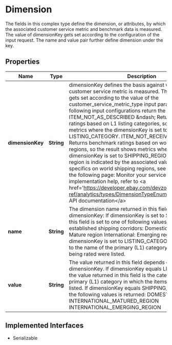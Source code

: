

# Dimension

The fields in this complex type define the dimension, or attributes, by which the associated customer service metric and benchmark data is measured. The value of dimensionKey gets set according to the configuration of the input request. The name and value pair further define dimension under the key.
## Properties

Name | Type | Description | Notes
------------ | ------------- | ------------- | -------------
**dimensionKey** | **String** | dimensionKey defines the basis against which the seller&#39;s customer service metric is measured. The value of this field gets set according to the value of the customer_service_metric_type input parameter. The following input configurations return the responses shown: ITEM_NOT_AS_DESCRIBED &amp;ndash; Returns benchmark ratings based on L1 listing categories, so the result shows metrics where the dimensionKey is set to LISTING_CATEGORY. ITEM_NOT_RECEIVED &amp;ndash; Returns benchmark ratings based on world shipping regions, so the result shows metrics where the dimensionKey is set to SHIPPING_REGION. The shipping region is indicated by the associated value field. For specifics on world shipping regions, see the FAQ section on the following page: Monitor your service metrics For implementation help, refer to &lt;a href&#x3D;&#39;https://developer.ebay.com/devzone/rest/api-ref/analytics/types/DimensionTypeEnum.html&#39;&gt;eBay API documentation&lt;/a&gt; |  [optional]
**name** | **String** | The dimension name returned in this field depends on the dimensionKey: If dimensionKey is set to SHIPPING_REGION, this field is set to one of following values, which represent established shipping corridors: Domestic International: Mature region International: Emerging region If dimensionKey is set to LISTING_CATEGORY, this field is set to the name of the primary (L1) category in which the items being rated were listed. |  [optional]
**value** | **String** | The value returned in this field depends on the dimensionKey. If dimensionKey equals LISTING_CATEGORY, the value returned in this field is the category ID of the primary (L1) category in which the items being rated were listed. If dimensionKey equals SHIPPING_REGION, one of the following values is returned: DOMESTIC INTERNATIONAL_MATURED_REGION INTERNATIONAL_EMERGING_REGION |  [optional]


## Implemented Interfaces

* Serializable


